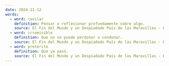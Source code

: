 ```yaml
---
date: 2024-11-12
words:
  - word: cavilar
    definition: Pensar o reflexionar profundamente sobre algo.
    source: El Fin del Mundo y un Despiadado País de las Maravillas - Haruki Murakami
  - word: irremisible
    definition: Que no se puede perdonar o condonar.
    source: El Fin del Mundo y un Despiadado País de las Maravillas - Haruki Murakami 
  - word: pretérito
    definition: Que ya pasó.
    source: El Fin del Mundo y un Despiadado País de las Maravillas - Haruki Murakami 
---
```


